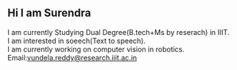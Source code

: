 ## Hi I am Surendra 
I am currently Studying Dual Degree(B.tech+Ms by reserach) in IIIT.                                                                                                   
I am interested in soeech(Text to speech).                                                                                                                            
I am currently working on computer vision in robotics.                                                                                                                
Email:vundela.reddy@research.iiit.ac.in
<!--
**su4kk/su4kk** is a ✨ _special_ ✨ repository because its `README.md` (this file) appears on your GitHub profile.

Here are some ideas to get you started:

- 🔭 I’m currently working on ...
- 🌱 I’m currently learning ...
- 👯 I’m looking to collaborate on ...
- 🤔 I’m looking for help with ...
- 💬 Ask me about ...
- 📫 How to reach me: ...
- 😄 Pronouns: ...
- ⚡ Fun fact: ...
-->
